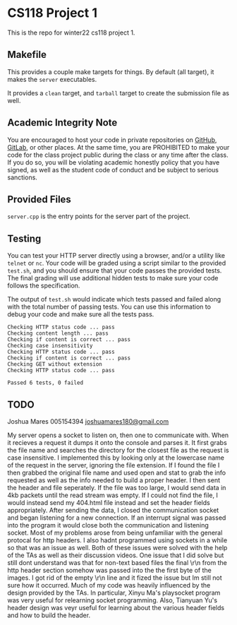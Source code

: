# CS118 Project 1

This is the repo for winter22 cs118 project 1.

## Makefile

This provides a couple make targets for things.
By default (all target), it makes the `server` executables.

It provides a `clean` target, and `tarball` target to create the submission file as well.

## Academic Integrity Note

You are encouraged to host your code in private repositories on [GitHub](https://github.com/), [GitLab](https://gitlab.com), or other places.  At the same time, you are PROHIBITED to make your code for the class project public during the class or any time after the class.  If you do so, you will be violating academic honestly policy that you have signed, as well as the student code of conduct and be subject to serious sanctions.

## Provided Files

`server.cpp` is the entry points for the server part of the project.

## Testing

You can test your HTTP server directly using a browser, and/or a utility like `telnet` or `nc`. Your code will be graded using a script similar to the provided `test.sh`, and you should ensure that your code passes the provided tests. The final grading will use additional hidden tests to make sure your code follows the specification.

The output of `test.sh` would indicate which tests passed and failed along with the total number of passing tests. You can use this information to debug your code and make sure all the tests pass.

```
Checking HTTP status code ... pass
Checking content length ... pass
Checking if content is correct ... pass
Checking case insensitivity
Checking HTTP status code ... pass
Checking if content is correct ... pass
Checking GET without extension
Checking HTTP status code ... pass

Passed 6 tests, 0 failed
```

## TODO
Joshua Mares
005154394
joshuamares180@gmail.com

My server opens a socket to listen on, then one to communicate with.  When it recieves a request it dumps it onto the console and parses it.
It first grabs the file name and searches the directory for the closest file as the request is case insensitive.  I implemented this by 
looking only at the lowercase name of the request in the server, ignoring the file extension.  If I found the file I then grabbed the
original file name and used open and stat to grab the info requested as well as the info needed to build a proper header.  I then sent the
header and file seperately.  If the file was too large, I would send data in 4kb packets until the read stream was empty.  If I could not
find the file, I would instead send my 404.html file instead and set the header fields appropriately.  After sending the data, I closed the
communication socket and began listening for a new connection.  If an interrupt signal was passed into the program it would close both the
communication and listening socket.  Most of my problems arose from being unfamiliar with the general protocal for http headers.  I also hadnt
programmed using sockets in a while so that was an issue as well.  Both of these issues were solved with the help of the TAs as well as their
discussion videos.  One issue that I did solve but still dont understand was that for non-text based files the final \r\n from the http header
section somehow was passed into the the first byte of the images.  I got rid of the empty \r\n line and it fized the issue but Im still not sure
how it occurred.  Much of my code was heavily influenced by the design provided by the TAs.  In particular, Xinyu Ma's playsocket program was
very useful for relearning socket programming.  Also, Tianyuan Yu's header design was veyr useful for learning about the various header fields
and how to build the header.